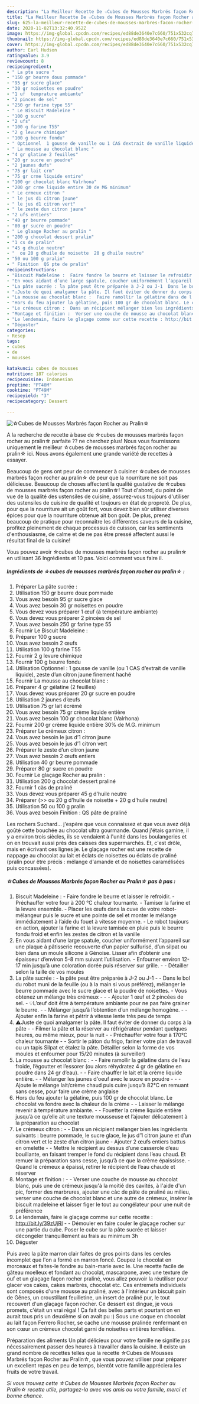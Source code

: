 ```yaml
---
description: "La Meilleur Recette De ☆Cubes de Mousses Marbrés façon Rocher au Pralin☆"
title: "La Meilleur Recette De ☆Cubes de Mousses Marbrés façon Rocher au Pralin☆"
slug: 625-la-meilleur-recette-de-cubes-de-mousses-marbres-facon-rocher-au-pralin
date: 2020-11-02T13:32:40.952Z
image: https://img-global.cpcdn.com/recipes/ed88de3640e7c660/751x532cq70/☆cubes-de-mousses-marbres-facon-rocher-au-pralin☆-photo-principale-de-la-recette.jpg
thumbnail: https://img-global.cpcdn.com/recipes/ed88de3640e7c660/751x532cq70/☆cubes-de-mousses-marbres-facon-rocher-au-pralin☆-photo-principale-de-la-recette.jpg
cover: https://img-global.cpcdn.com/recipes/ed88de3640e7c660/751x532cq70/☆cubes-de-mousses-marbres-facon-rocher-au-pralin☆-photo-principale-de-la-recette.jpg
author: Earl Hudson
ratingvalue: 3.9
reviewcount: 8
recipeingredient:
- " La pte sucre "
- "150 gr beurre doux pommade"
- "95 gr sucre glace"
- "30 gr noisettes en poudre"
- "1 uf  temprature ambiante"
- "2 pinces de sel"
- "250 gr farine type 55"
- " Le Biscuit Madeleine "
- "100 g sucre"
- "2 ufs"
- "100 g farine T55"
- "2 g levure chimique"
- "100 g beurre fondu"
- " Optionnel  1 gousse de vanille ou 1 CAS dextrait de vanille liquide zeste dun citron jaune finement hach"
- " La mousse au chocolat blanc "
- "4 gr glatine 2 feuilles"
- "20 gr sucre en poudre"
- "2 jaunes dufs"
- "75 gr lait crm"
- "75 gr crme liquide entire"
- "100 gr chocolat blanc Valrhona"
- "200 gr crme liquide entire 30 de MG minimum"
- " Le crmeux citron "
- " le jus d1 citron jaune"
- " le jus d1 citron vert"
- " le zeste dun citron jaune"
- "2 ufs entiers"
- "40 gr beurre pommade"
- "80 gr sucre en poudre"
- " Le glaage Rocher au pralin "
- "200 g chocolat dessert pralin"
- "1 cs de pralin"
- "45 g dhuile neutre"
- "  ou 20 g dhuile de noisette  20 g dhuile neutre"
- "50 ou 100 g pralin"
- " Finition  QS pte de pralin"
recipeinstructions:
- "Biscuit Madeleine :  Faire fondre le beurre et laisser le refroidir. Préchauffer votre four à 200 °C chaleur tournante. Tamiser la farine et la levure ensemble. Placer les œufs dans la cuve de votre robot-mélangeur puis le sucre et une pointe de sel et monter le mélange immédiatement à l’aide du fouet à vitesse moyenne. Le robot toujours en action, ajouter la farine et la levure tamisée en pluie puis le beurre fondu froid et enfin les zestes de citron et la vanille"
- "En vous aidant d’une large spatule, coucher uniformément l’appareil sur une plaque à pâtisserie recouverte d’un papier sulfurisé, d’un silpat ou bien dans un moule silicone à Génoise. Lisser afin d’obtenir une épaisseur d’environ 5-8 mm suivant l’utilisation. Enfourner environ 12-17 min jusqu’à une coloration dorée puis réserver sur grille.  Détailler selon la taille de vos moules"
- "La pâte sucrée : la pâte peut être préparée à J-2 ou J-1  Dans le bol du robot muni de la feuille (ou à la main si vous préférez), mélanger le beurre pommade avec le sucre glace et la poudre de noisettes. Vous obtenez un mélange très crémeux    Ajouter 1 œuf et 2 pincées de sel. 💡L’œuf doit être à température ambiante pour ne pas faire grainer le beurre.  Mélanger jusqu’à l’obtention d’un mélange homogène.  Ajouter enfin la farine et pétrir à vitesse lente très peu de temps"
- "⚠️Juste de quoi amalgamer la pâte. Il faut éviter de donner du corps à la pâte   Filmer la pâte et la réserver au réfrigérateur pendant quelques heures, ou même mieux, pour la nuit  Préchauffer votre four à 170°C chaleur tournante  Sortir le pâton du frigo, fariner votre plan de travail ou un tapis Silpat et étalez la pâte. Détailler selon la forme de vos moules et enfourner pour 15/20 minutes (à surveiller)"
- "La mousse au chocolat blanc :  Faire ramollir la gélatine dans de l’eau froide, l’égoutter et l’essorer (ou alors réhydratez 4 gr de gélatine en poudre dans 24 gr d’eau).  Faire chauffer le lait et la crème liquide entière.  Mélanger les jaunes d&#39;oeuf avec le sucre en poudre    Ajoute le mélange lait/crème chaud puis cuire jusqu’à 82°C en remuant sans cesse, pour faire une crème anglaise"
- "Hors du feu ajouter la gélatine, puis 100 gr de chocolat blanc. Le chocolat va fondre avec la chaleur de la crème  Laisser le mélange revenir à température ambiante.  Fouetter la crème liquide entière jusqu’à ce qu’elle ait une texture mousseuse et l’ajouter délicatement à la préparation au chocolat"
- "Le crémeux citron :  Dans un récipient mélanger bien les ingrédients suivants : beurre pommade, le sucre glace, le jus d’1 citron jaune et d’un citron vert et le zeste d’un citron jaune Ajouter 2 œufs entiers battus en omelette  Mettre le récipient au dessus d’une casserole d’eau bouillante, en faisant tremper le fond du récipient dans l’eau chaud. Et remuer la préparation sans cesse, jusqu’à ce que la crème épaississe. Quand le crémeux a épaissi, retirer le récipient de l’eau chaude et réserver"
- "Montage et finition :  Verser une couche de mousse au chocolat blanc, puis une de crémeux jusqu&#39;à la moitié des cavités, à l&#39;aide d&#39;un pic, former des marbrures, ajouter une càc de pâte de praliné au milieu, verser une couche de chocolat blanc et une autre de crémeux, insérer le biscuit madeleine et laisser figer le tout au congélateur pour une nuit de préférence"
- "Le lendemain, faire le glaçage comme sur cette recette : http://bit.ly/39zUjRI  Démouler en faire couler le glaçage rocher sur une partie du cube. Poser le cube sur la pâte sucrée et laisser décongeler tranquillement au frais au minimum 3h"
- "Déguster"
categories:
- Resep
tags:
- cubes
- de
- mousses

katakunci: cubes de mousses 
nutrition: 187 calories
recipecuisine: Indonesian
preptime: "PT40M"
cooktime: "PT49M"
recipeyield: "3"
recipecategory: Dessert

---
```



![☆Cubes de Mousses Marbrés façon Rocher au Pralin☆](https://img-global.cpcdn.com/recipes/ed88de3640e7c660/751x532cq70/☆cubes-de-mousses-marbres-facon-rocher-au-pralin☆-photo-principale-de-la-recette.jpg)

A la recherche de recette à base de ☆cubes de mousses marbrés façon rocher au pralin☆ parfaite ?? ne cherchez plus! Nous vous fournissons uniquement le meilleur ☆cubes de mousses marbrés façon rocher au pralin☆ ici. Nous avons également une grande variété de recettes à essayer.

Beaucoup de gens ont peur de commencer à cuisiner ☆cubes de mousses marbrés façon rocher au pralin☆ de peur que la nourriture ne soit pas délicieuse. Beaucoup de choses affectent la qualité gustative de ☆cubes de mousses marbrés façon rocher au pralin☆! Tout d'abord, du point de vue de la qualité des ustensiles de cuisine, assurez-vous toujours d'utiliser des ustensiles de cuisine de qualité et toujours en état de propreté. De plus, pour que la nourriture ait un goût fort, vous devez bien sûr utiliser diverses épices pour que la nourriture obtenue ait bon goût. De plus, prenez beaucoup de pratique pour reconnaître les différentes saveurs de la cuisine, profitez pleinement de chaque processus de cuisson, car les sentiments d'enthousiasme, de calme et de ne pas être pressé affectent aussi le résultat final de la cuisine!

<!--inarticleads1-->

Vous pouvez avoir ☆cubes de mousses marbrés façon rocher au pralin☆ en utilisant 36 Ingrédients et 10 pas. Voici comment vous faire il.

##### Ingrédients de ☆cubes de mousses marbrés façon rocher au pralin☆ :

1. Préparer  La pâte sucrée :
1. Utilisation 150 gr beurre doux pommade
1. Vous avez besoin 95 gr sucre glace
1. Vous avez besoin 30 gr noisettes en poudre
1. Vous devez vous préparer 1 œuf (à température ambiante)
1. Vous devez vous préparer 2 pincées de sel
1. Vous avez besoin 250 gr farine type 55
1. Fournir  Le Biscuit Madeleine :
1. Préparer 100 g sucre
1. Vous avez besoin 2 œufs
1. Utilisation 100 g farine T55
1. Fournir 2 g levure chimique
1. Fournir 100 g beurre fondu
1. Utilisation  Optionnel : 1 gousse de vanille (ou 1 CAS d’extrait de vanille liquide), zeste d’un citron jaune finement haché
1. Fournir  La mousse au chocolat blanc :
1. Préparer 4 gr gélatine (2 feuilles)
1. Vous devez vous préparer 20 gr sucre en poudre
1. Utilisation 2 jaunes d’œufs
1. Utilisation 75 gr lait écrémé
1. Vous avez besoin 75 gr crème liquide entière
1. Vous avez besoin 100 gr chocolat blanc (Valrhona)
1. Fournir 200 gr crème liquide entière 30% de M.G. minimum
1. Préparer  Le crémeux citron :
1. Vous avez besoin  le jus d’1 citron jaune
1. Vous avez besoin  le jus d’1 citron vert
1. Préparer  le zeste d’un citron jaune
1. Vous avez besoin 2 œufs entiers
1. Utilisation 40 gr beurre pommade
1. Préparer 80 gr sucre en poudre
1. Fournir  Le glaçage Rocher au pralin :
1. Utilisation 200 g chocolat dessert praliné
1. Fournir 1 càs de praliné
1. Vous devez vous préparer 45 g d&#39;huile neutre
1. Préparer  (&gt;&gt; ou 20 g d&#39;huile de noisette + 20 g d&#39;huile neutre)
1. Utilisation 50 ou 100 g pralin
1. Vous avez besoin  Finition : QS pâte de praliné


Les rochers Suchard… j&#39;espère que vous connaissez et que vous avez déjà goûté cette bouchée au chocolat ultra gourmande. Quand j&#39;étais gamine, il y a environ trois siècles, ils se vendaient à l&#39;unité dans les boulangeries et on en trouvait aussi près des caisses des supermarchés. Et, c&#39;est drôle, mais en écrivant ces lignes je. Le glaçage rocher est une recette de nappage au chocolat au lait et éclats de noisettes ou éclats de praliné (pralin pour être précis : mélange d&#39;amande et de noisettes caramélisées puis concassées). 

<!--inarticleads2-->

##### ☆Cubes de Mousses Marbrés façon Rocher au Pralin☆ pas à pas :

1. Biscuit Madeleine :  - Faire fondre le beurre et laisser le refroidir. - Préchauffer votre four à 200 °C chaleur tournante. - Tamiser la farine et la levure ensemble. - Placer les œufs dans la cuve de votre robot-mélangeur puis le sucre et une pointe de sel et monter le mélange immédiatement à l’aide du fouet à vitesse moyenne. - Le robot toujours en action, ajouter la farine et la levure tamisée en pluie puis le beurre fondu froid et enfin les zestes de citron et la vanille
1. En vous aidant d’une large spatule, coucher uniformément l’appareil sur une plaque à pâtisserie recouverte d’un papier sulfurisé, d’un silpat ou bien dans un moule silicone à Génoise. Lisser afin d’obtenir une épaisseur d’environ 5-8 mm suivant l’utilisation. - Enfourner environ 12-17 min jusqu’à une coloration dorée puis réserver sur grille. -  - Détailler selon la taille de vos moules
1. La pâte sucrée : - la pâte peut être préparée à J-2 ou J-1 -  - Dans le bol du robot muni de la feuille (ou à la main si vous préférez), mélanger le beurre pommade avec le sucre glace et la poudre de noisettes. - Vous obtenez un mélange très crémeux -  -   - Ajouter 1 œuf et 2 pincées de sel. - 💡L’œuf doit être à température ambiante pour ne pas faire grainer le beurre. -  - Mélanger jusqu’à l’obtention d’un mélange homogène. -  - Ajouter enfin la farine et pétrir à vitesse lente très peu de temps
1. ⚠️Juste de quoi amalgamer la pâte. Il faut éviter de donner du corps à la pâte -   - Filmer la pâte et la réserver au réfrigérateur pendant quelques heures, ou même mieux, pour la nuit -  - Préchauffer votre four à 170°C chaleur tournante -  - Sortir le pâton du frigo, fariner votre plan de travail ou un tapis Silpat et étalez la pâte. Détailler selon la forme de vos moules et enfourner pour 15/20 minutes (à surveiller)
1. La mousse au chocolat blanc : -  - Faire ramollir la gélatine dans de l’eau froide, l’égoutter et l’essorer (ou alors réhydratez 4 gr de gélatine en poudre dans 24 gr d’eau). -  - Faire chauffer le lait et la crème liquide entière. -  - Mélanger les jaunes d&#39;oeuf avec le sucre en poudre -  -   - Ajoute le mélange lait/crème chaud puis cuire jusqu’à 82°C en remuant sans cesse, pour faire une crème anglaise
1. Hors du feu ajouter la gélatine, puis 100 gr de chocolat blanc. Le chocolat va fondre avec la chaleur de la crème -  - Laisser le mélange revenir à température ambiante. -  - Fouetter la crème liquide entière jusqu’à ce qu’elle ait une texture mousseuse et l’ajouter délicatement à la préparation au chocolat
1. Le crémeux citron : -  - Dans un récipient mélanger bien les ingrédients suivants : beurre pommade, le sucre glace, le jus d’1 citron jaune et d’un citron vert et le zeste d’un citron jaune - Ajouter 2 œufs entiers battus en omelette -  - Mettre le récipient au dessus d’une casserole d’eau bouillante, en faisant tremper le fond du récipient dans l’eau chaud. Et remuer la préparation sans cesse, jusqu’à ce que la crème épaississe. - Quand le crémeux a épaissi, retirer le récipient de l’eau chaude et réserver
1. Montage et finition : -  - Verser une couche de mousse au chocolat blanc, puis une de crémeux jusqu&#39;à la moitié des cavités, à l&#39;aide d&#39;un pic, former des marbrures, ajouter une càc de pâte de praliné au milieu, verser une couche de chocolat blanc et une autre de crémeux, insérer le biscuit madeleine et laisser figer le tout au congélateur pour une nuit de préférence
1. Le lendemain, faire le glaçage comme sur cette recette : http://bit.ly/39zUjRI -  - Démouler en faire couler le glaçage rocher sur une partie du cube. Poser le cube sur la pâte sucrée et laisser décongeler tranquillement au frais au minimum 3h
1. Déguster


Puis avec la pâte marron clair faites de gros points dans les cercles incomplet que l&#39;on a formé en marron foncé. Coupez le chocolat en morceaux et faites-le fondre au bain-marie avec le. Une recette facile de gâteau moelleux et fondant au chocolat, mascarpone, avec une texture de ouf et un glaçage façon rocher praliné, vous allez pouvoir la réutiliser pour glacer vos cakes, cakes marbrés, chocolat etc. Ces entremets individuels sont composés d&#39;une mousse au praliné, avec à l&#39;intérieur un biscuit pain de Gênes, un croustillant feuilletine, un insert de praliné pur, le tout recouvert d&#39;un glaçage façon rocher. Ce dessert est dingue, je vous promets, c&#39;était un vrai régal ! Ça fait des belles parts et pourtant on en aurait tous pris un deuxième si on avait pu :) Sous une coque en chocolat au lait façon Ferrero Rocher, se cache une mousse pralinée renfermant en son cœur un crémeux chocolat garni de noisettes entières torréfiées. 

<!--inarticleads1-->

<p>
Préparation des aliments Un plat délicieux pour votre famille ne signifie pas nécessairement passer des heures à travailler dans la cuisine. Il existe un grand nombre de recettes telles que la recette ☆Cubes de Mousses Marbrés façon Rocher au Pralin☆, que vous pouvez utiliser pour préparer un excellent repas en peu de temps, bientôt votre famille appréciera les fruits de votre travail.
</p>

<p>
<i>Si vous trouvez cette ☆Cubes de Mousses Marbrés façon Rocher au Pralin☆ recette utile, partagez-la avec vos amis ou votre famille, merci et bonne chance.</i>
</p>
